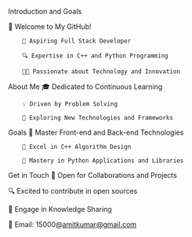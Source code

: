 Introduction and Goals

🌟 Welcome to My GitHub!

        🚀 Aspiring Full Stack Developer

        🔍 Expertise in C++ and Python Programming

        👨‍💻 Passionate about Technology and Innovation

About Me
        🎓 Dedicated to Continuous Learning

        💡 Driven by Problem Solving

        🌱 Exploring New Technologies and Frameworks

Goals
        🔧 Master Front-end and Back-end Technologies
  
        🚀 Excel in C++ Algorithm Design

        🐍 Mastery in Python Applications and Libraries
        
Get in Touch
🤝 Open for Collaborations and Projects

🔍 Excited to contribute in open sources

💬 Engage in Knowledge Sharing

📧 Email: 15000@amitkumar@gmail.com
